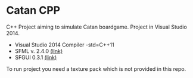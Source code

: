 # Catan CPP

C++ Project aiming to simulate Catan boardgame.
Project in Visual Studio 2014.

- Visual Studio 2014 Compiler -std=C++11
- SFML v. 2.4.0 [(link)](http://www.sfml-dev.org/)
- SFGUI 0.3.1 [(link)](http://sfgui.sfml-dev.de/)

To run project you need a texture pack which is not provided in this repo.
